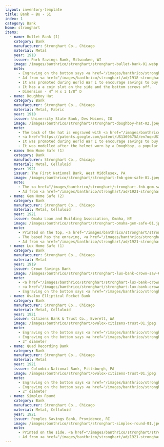```yaml
---
layout: inventory-template
title: Bank ~ Bu - Si
index: 1
category: Bank
home: stronghart
items:
  - name: Bullet Bank (1)
    category: Bank
    manufacturer: Stronghart Co., Chicago
    material: Metal
    year: 1918
    issuer: Park Savings Bank, Milwaukee, WI
    image: /images/banthrico/stronghart/stronghart-bullet-bank-01.webp
    note: 
      - Engraving on the bottom says <a href="/images/banthrico/stronghart/stronghart-bullet-bank-03.webp" data-lightbox="Bullet-Bank-(1)">MFG BY STRONGHART CO. PAT. APPLIED FOR CHICAGO</a>.
      - Ad from <a href="/images/banthrico/stronghart/ad/1918-stronghart-bullet-bank-ad.png" data-lightbox="Bullet-Bank-(1)">1918</a>
      - It was promoted during World War I to encourage savings to buy US Liberty Bonds.
      - It has a a coin slot on the side and the bottom screws off.
      - Dimension - 4” H x 1 1/8” D
  - name: Doughboy Hat
    category: Bank
    manufacturer: Stronghart Co., Chicago
    material: Metal, Fabric
    year: 1918
    issuer: University State Bank, Des Moines, IO
    image: /images/banthrico/stronghart/stronghart-doughboy-hat-02.jpeg
    note: 
      - The back of the hat is engraved with <a href="/images/banthrico/stronghart/stronghart-doughboy-hat-03.jpeg" data-lightbox="Doughboy-Hat">STRONGHART CO., CHICAGO. U.S.A PATENTED</a>
      - <a href="https://patents.google.com/patent/US1369675A/en?oq=US1369675A" target="_blank">Patent US1369675A</a>
      - It was promoted during World War I to encourage savings to buy US Liberty Bonds.
      - It was modelled after the helmet worn by a Doughboy, a popular nickname for the American infantryman during World War I.
  - name: Gem Home Safe (1)
    category: Bank
    manufacturer: Stronghart Co., Chicago
    material: Metal, Celluloid
    year: 1921
    issuer: The First National Bank, West Middlesex, PA
    image: /images/banthrico/stronghart/stronghart-fnb-gem-safe-01.jpeg
    note: 
      - The <a href="/images/banthrico/stronghart/stronghart-fnb-gem-safe-02.jpeg" data-lightbox="Gem-Home-Safe-(1)">other side</a> of the bank.
      - Ad from <a href="/images/banthrico/stronghart/ad/1921-stronghart-ad.png" data-lightbox="Gem-Home-Safe-(1)">1921</a>
  - name: Gem Home Safe (2)
    category: Bank
    manufacturer: Stronghart Co., Chicago
    material: Metal, Celluloid
    year: 1921
    issuer: Omaha Loan and Building Association, Omaha, NE
    image: /images/banthrico/stronghart/stronghart-omaha-gem-safe-01.jpeg
    note: 
      - Printed on the top, <a href="/images/banthrico/stronghart/stronghart-omaha-gem-safe-02.jpeg" data-lightbox="Gem-Home-Safe-2">OMAHA LOAN AND BUILDING ASSOCIATION. N.W. COR. 15TH & DODGE STS. FOUNDED 1883 ASSETS OVER $10,000,000.00.</a>
      - The based has the enraving, <a href="/images/banthrico/stronghart/stronghart-omaha-gem-safe-03.jpeg" data-lightbox="Gem-Home-Safe-3">The base is marked, IDEAL GEM BANK MANUFACTURED BY STRONGHART CO CHICAGO USA. PATENTED</a>
      - Ad from <a href="/images/banthrico/stronghart/ad/1921-stronghart-ad.png" data-lightbox="Gem-Home-Safe-2">1921</a>
  - name: Lux Home Safe (1)
    category: Bank
    manufacturer: Stronghart Co., Chicago
    material: Metal
    year: 1919
    issuer: Crown Savings Bank
    image: /images/banthrico/stronghart/stronghart-lux-bank-crown-sav-01.jpeg
    note: 
      - <a href="/images/banthrico/stronghart/stronghart-lux-bank-crown-sav-02.jpeg" data-lightbox="Lux-Home-Safe-1">Side view</a>
      - <a href="/images/banthrico/stronghart/stronghart-lux-bank-crown-sav-03.jpeg" data-lightbox="Lux-Home-Safe-1">Bottom of the bank</a> with the lid open.
      - Engraving on the bottom says <a href="/images/banthrico/stronghart/stronghart-lux-bank-crown-sav-04.jpeg" data-lightbox="Lux-Home-Safe-1">STRONGHART CO CHICAGO USA PATENTED</a>.
  - name: Ovalox Elliptical Pocket Bank
    category: Bank
    manufacturer: Stronghart Co., Chicago
    material: Metal, Celluloid
    year: 1921
    issuer: Citizens Bank & Trust Co., Everett, WA
    image: /images/banthrico/stronghart/ovalox-citizens-trust-01.jpeg
    note: 
      - Engraving on the bottom says <a href="/images/banthrico/stronghart/ovalox-citizens-trust-02.jpeg" data-lightbox=" Ovalox-Elliptical-Pocket-Bank">STRONGHART CO., CHGO, PAT</a>
      - Engraving on the bottom says <a href="/images/banthrico/stronghart/ovalox-citizens-trust-03.jpeg" data-lightbox=" Ovalox-Elliptical-Pocket-Bank">Coin slot</a>
      - 2" diameter
  - name: Quad Recording Bank
    category: Bank
    manufacturer: Stronghart Co., Chicago
    material: Metal
    year: 1921
    issuer: Columbia National Bank, Pittsburgh, PA
    image: /images/banthrico/stronghart/ovalox-citizens-trust-01.jpeg
    note: 
      - Engraving on the bottom says <a href="/images/banthrico/stronghart/ovalox-citizens-trust-02.jpeg" data-lightbox=" Ovalox-Elliptical-Pocket-Bank">STRONGHART CO., CHGO, PAT</a>
      - Engraving on the bottom says <a href="/images/banthrico/stronghart/ovalox-citizens-trust-03.jpeg" data-lightbox=" Ovalox-Elliptical-Pocket-Bank">Coin slot</a>
      - 2" diameter
  - name: Simplex Round
    category: Bank
    manufacturer: Stronghart Co., Chicago
    material: Metal, Celluloid
    year: 1921
    issuer: Peoples Savings Bank, Providence, RI
    image: /images/banthrico/stronghart/stronghart-simplex-round-01.jpeg
    note: 
      - Printed on the side, <a href="/images/banthrico/stronghart/stronghart-simplex-round-02.jpeg" data-lightbox="Simplex-Round">STRONGHART CO., - CHGO., - PATD.</a>
      - Ad from <a href="/images/banthrico/stronghart/ad/1921-stronghart-ad.png" data-lightbox="Simplex-Round">1921</a>
---
```

